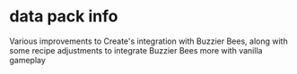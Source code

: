 # data pack info
Various improvements to Create's integration with Buzzier Bees, along with some recipe adjustments to integrate Buzzier Bees more with vanilla gameplay

